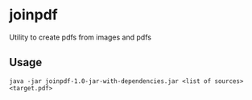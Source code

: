 # joinpdf


Utility to create pdfs from images and pdfs

## Usage

    java -jar joinpdf-1.0-jar-with-dependencies.jar <list of sources> <target.pdf>